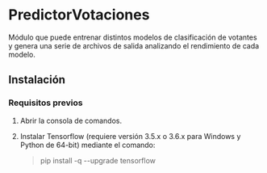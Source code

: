 # PredictorVotaciones
Módulo que puede entrenar distintos modelos de clasificación de votantes y genera una serie de archivos de salida analizando el rendimiento de cada modelo.

## Instalación
### Requisitos previos
1. Abrir la consola de comandos.
2. Instalar Tensorflow (requiere versión 3.5.x o 3.6.x para Windows y Python de 64-bit) mediante el comando:

    > pip install -q --upgrade tensorflow
